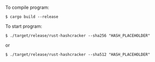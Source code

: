 To compile program:
```
$ cargo build --release
```
To start program:
```
$ ./target/release/rust-hashcracker --sha256 "HASH_PLACEHOLDER"
```
or
```
$ ./target/release/rust-hashcracker --sha512 "HASH_PLACEHOLDER"
```